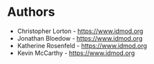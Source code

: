 # Authors

- Christopher Lorton - <https://www.idmod.org>
- Jonathan Bloedow - <https://www.idmod.org>
- Katherine Rosenfeld - <https://www.idmod.org>
- Kevin McCarthy - <https://www.idmod.org>
